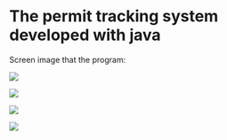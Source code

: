 # The permit tracking system developed with java

Screen image that the program:

<a href="http://hizliresim.com/GYOZVy"><img src="http://i.hizliresim.com/GYOZVy.png" /></a>

<a href="http://hizliresim.com/1ylp51"><img src="http://i.hizliresim.com/1ylp51.png" /></a>

<a href="http://hizliresim.com/LaWvrJ"><img src="http://i.hizliresim.com/LaWvrJ.png" /></a>

<a href="http://hizliresim.com/rQo0lB"><img src="http://i.hizliresim.com/rQo0lB.png" /></a>


